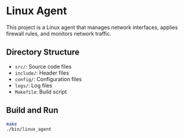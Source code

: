 # Linux Agent

This project is a Linux agent that manages network interfaces, applies firewall rules, and monitors network traffic.

## Directory Structure

- `src/`: Source code files
- `include/`: Header files
- `config/`: Configuration files
- `logs/`: Log files
- `Makefile`: Build script

## Build and Run

```sh
make
./bin/linux_agent
